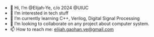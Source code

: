 - 👋 Hi, I’m @Elijah-Ye, c/o 2024 @UIUC
- 👀 I’m interested in tech stuff
- 🌱 I’m currently learning C++, Verilog, Digital Signal Processing
- 💞️ I’m looking to collaborate on any project about computer system.
- 📫 How to reach me: elijah.gaohan.ye@gmail.com

<!---
Elijah-Ye/Elijah-Ye is a ✨ special ✨ repository because its `README.md` (this file) appears on your GitHub profile.
You can click the Preview link to take a look at your changes.
--->
